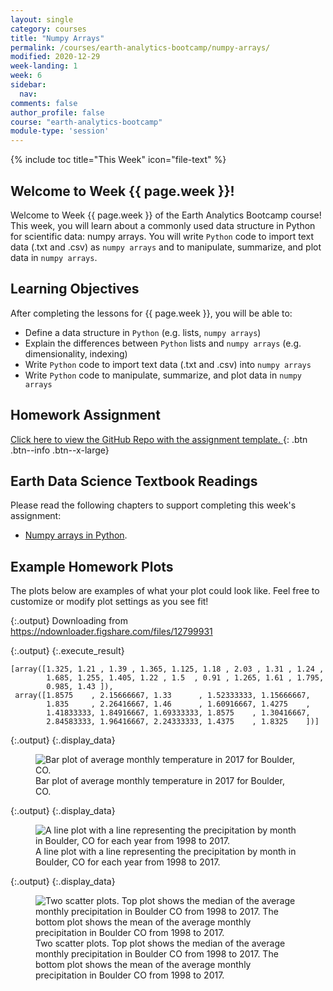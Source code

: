 ```yaml
---
layout: single
category: courses
title: "Numpy Arrays"
permalink: /courses/earth-analytics-bootcamp/numpy-arrays/
modified: 2020-12-29
week-landing: 1
week: 6
sidebar:
  nav:
comments: false
author_profile: false
course: "earth-analytics-bootcamp"
module-type: 'session'
---
```

{% include toc title="This Week" icon="file-text" %}

<div class="notice--info" markdown="1">

## <i class="fa fa-ship" aria-hidden="true"></i> Welcome to Week {{ page.week }}!

Welcome to Week {{ page.week }} of the Earth Analytics Bootcamp course! This week, you will learn about a commonly used data structure in Python for scientific data: numpy arrays. You will write `Python` code to import text data (.txt and .csv) as `numpy arrays` and to manipulate, summarize, and plot data in `numpy arrays`.


## <i class="fa fa-graduation-cap" aria-hidden="true"></i> Learning Objectives

After completing the lessons for {{ page.week }}, you will be able to:

* Define a data structure in `Python` (e.g. lists, `numpy arrays`)
* Explain the differences between `Python` lists and `numpy arrays` (e.g. dimensionality, indexing)
* Write `Python` code to import text data (.txt and .csv) into `numpy arrays`
* Write `Python` code to manipulate, summarize, and plot data in `numpy arrays`


## <i class="fa fa-pencil-square-o" aria-hidden="true"></i> Homework Assignment

<a href="https://github.com/earthlab-education/bootcamp-2020-06-numpy-template" target="_blank"> <i class="fa fa-link" aria-hidden="true"></i> Click here to view the GitHub Repo with the assignment template. </a>{: .btn .btn--info .btn--x-large}


## <i class="fa fa-book"></i> Earth Data Science Textbook Readings

Please read the following chapters to support completing this week's assignment:

* <a href="https://github.com/earthlab-education/bootcamp-2020-06-numpy-template">Numpy arrays in Python</a>.

</div>


## Example Homework Plots

The plots below are examples of what your plot could look like. Feel free to customize or modify plot settings as you see fit! 






{:.output}
    Downloading from https://ndownloader.figshare.com/files/12799931



{:.output}
{:.execute_result}



    [array([1.325, 1.21 , 1.39 , 1.365, 1.125, 1.18 , 2.03 , 1.31 , 1.24 ,
            1.685, 1.255, 1.405, 1.22 , 1.5  , 0.91 , 1.265, 1.61 , 1.795,
            0.985, 1.43 ]),
     array([1.8575    , 2.15666667, 1.33      , 1.52333333, 1.15666667,
            1.835     , 2.26416667, 1.46      , 1.60916667, 1.4275    ,
            1.41833333, 1.84916667, 1.69333333, 1.8575    , 1.30416667,
            2.84583333, 1.96416667, 2.24333333, 1.4375    , 1.8325    ])]






{:.output}
{:.display_data}

<figure>

<img src = "{{ site.url }}/images/courses/ea-bootcamp/06-numpy-arrays/2019-08-01-numpy-arrays-landing-page/2019-08-01-numpy-arrays-landing-page_5_0.png" alt = "Bar plot of average monthly temperature in 2017 for Boulder, CO.">
<figcaption>Bar plot of average monthly temperature in 2017 for Boulder, CO.</figcaption>

</figure>






{:.output}
{:.display_data}

<figure>

<img src = "{{ site.url }}/images/courses/ea-bootcamp/06-numpy-arrays/2019-08-01-numpy-arrays-landing-page/2019-08-01-numpy-arrays-landing-page_7_0.png" alt = "A line plot with a line representing the precipitation by month in Boulder, CO for each year from 1998 to 2017.">
<figcaption>A line plot with a line representing the precipitation by month in Boulder, CO for each year from 1998 to 2017.</figcaption>

</figure>





{:.output}
{:.display_data}

<figure>

<img src = "{{ site.url }}/images/courses/ea-bootcamp/06-numpy-arrays/2019-08-01-numpy-arrays-landing-page/2019-08-01-numpy-arrays-landing-page_8_0.png" alt = "Two scatter plots. Top plot shows the median of the average monthly precipitation in Boulder CO from 1998 to 2017. The bottom plot shows the mean of the average monthly precipitation in Boulder CO from 1998 to 2017. ">
<figcaption>Two scatter plots. Top plot shows the median of the average monthly precipitation in Boulder CO from 1998 to 2017. The bottom plot shows the mean of the average monthly precipitation in Boulder CO from 1998 to 2017. </figcaption>

</figure>






